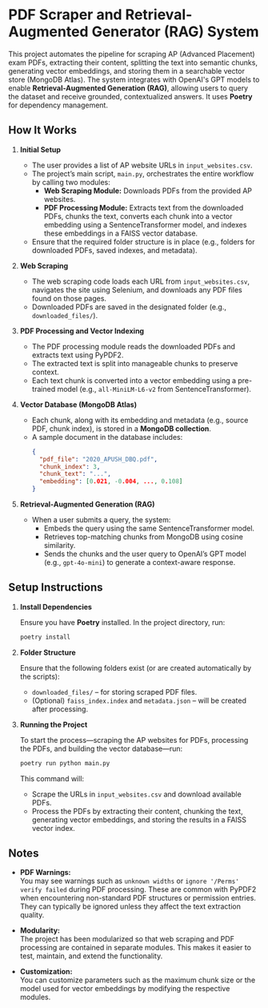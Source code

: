 # PDF Scraper and Retrieval-Augmented Generator (RAG) System


This project automates the pipeline for scraping AP (Advanced Placement) exam PDFs, extracting their content, splitting the text into semantic chunks, generating vector embeddings, and storing them in a searchable vector store (MongoDB Atlas). The system integrates with OpenAI's GPT models to enable **Retrieval-Augmented Generation (RAG)**, allowing users to query the dataset and receive grounded, contextualized answers.
 It uses **Poetry** for dependency management.

## How It Works

1. **Initial Setup**
   - The user provides a list of AP website URLs in `input_websites.csv`.
   - The project’s main script, `main.py`, orchestrates the entire workflow by calling two modules:
     - **Web Scraping Module:** Downloads PDFs from the provided AP websites.
     - **PDF Processing Module:** Extracts text from the downloaded PDFs, chunks the text, converts each chunk into a vector embedding using a SentenceTransformer model, and indexes these embeddings in a FAISS vector database.
   - Ensure that the required folder structure is in place (e.g., folders for downloaded PDFs, saved indexes, and metadata).

2. **Web Scraping**
   - The web scraping code loads each URL from `input_websites.csv`, navigates the site using Selenium, and downloads any PDF files found on those pages.
   - Downloaded PDFs are saved in the designated folder (e.g., `downloaded_files/`).

3. **PDF Processing and Vector Indexing**
   - The PDF processing module reads the downloaded PDFs and extracts text using PyPDF2.
   - The extracted text is split into manageable chunks to preserve context.
   - Each text chunk is converted into a vector embedding using a pre-trained model (e.g., `all-MiniLM-L6-v2` from SentenceTransformer).

4. **Vector Database (MongoDB Atlas)**
   - Each chunk, along with its embedding and metadata (e.g., source PDF, chunk index), is stored in a **MongoDB collection**.
   - A sample document in the database includes:
     ```json
     {
       "pdf_file": "2020_APUSH_DBQ.pdf",
       "chunk_index": 3,
       "chunk_text": "...",
       "embedding": [0.021, -0.004, ..., 0.108]
     }
     ```

5. **Retrieval-Augmented Generation (RAG)**
   - When a user submits a query, the system:
     - Embeds the query using the same SentenceTransformer model.
     - Retrieves top-matching chunks from MongoDB using cosine similarity.
     - Sends the chunks and the user query to OpenAI’s GPT model (e.g., `gpt-4o-mini`) to generate a context-aware response.


## Setup Instructions

1. **Install Dependencies**

   Ensure you have **Poetry** installed. In the project directory, run:

   ```bash
   poetry install
   ```

2. **Folder Structure**

   Ensure that the following folders exist (or are created automatically by the scripts):
   - `downloaded_files/` – for storing scraped PDF files.
   - (Optional) `faiss_index.index` and `metadata.json` – will be created after processing.

3. **Running the Project**

   To start the process—scraping the AP websites for PDFs, processing the PDFs, and building the vector database—run:

   ```bash
   poetry run python main.py
   ```

   This command will:
   - Scrape the URLs in `input_websites.csv` and download available PDFs.
   - Process the PDFs by extracting their content, chunking the text, generating vector embeddings, and storing the results in a FAISS vector index.

## Notes

- **PDF Warnings:**  
  You may see warnings such as `unknown widths` or `ignore '/Perms' verify failed` during PDF processing. These are common with PyPDF2 when encountering non-standard PDF structures or permission entries. They can typically be ignored unless they affect the text extraction quality.

- **Modularity:**  
  The project has been modularized so that web scraping and PDF processing are contained in separate modules. This makes it easier to test, maintain, and extend the functionality.

- **Customization:**  
  You can customize parameters such as the maximum chunk size or the model used for vector embeddings by modifying the respective modules.
